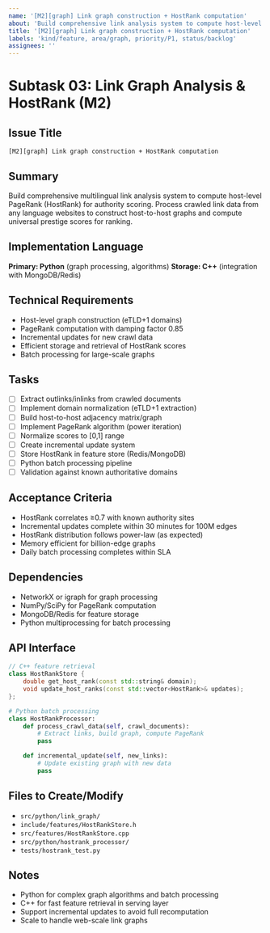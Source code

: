 ```yaml
---
name: '[M2][graph] Link graph construction + HostRank computation'
about: 'Build comprehensive link analysis system to compute host-level PageRank for authority scoring'
title: '[M2][graph] Link graph construction + HostRank computation'
labels: 'kind/feature, area/graph, priority/P1, status/backlog'
assignees: ''
---
```


# Subtask 03: Link Graph Analysis & HostRank (M2)

## Issue Title
`[M2][graph] Link graph construction + HostRank computation`

## Summary
Build comprehensive multilingual link analysis system to compute host-level PageRank (HostRank) for authority scoring. Process crawled link data from any language websites to construct host-to-host graphs and compute universal prestige scores for ranking.

## Implementation Language
**Primary: Python** (graph processing, algorithms)
**Storage: C++** (integration with MongoDB/Redis)

## Technical Requirements
- Host-level graph construction (eTLD+1 domains)
- PageRank computation with damping factor 0.85
- Incremental updates for new crawl data
- Efficient storage and retrieval of HostRank scores
- Batch processing for large-scale graphs

## Tasks
- [ ] Extract outlinks/inlinks from crawled documents
- [ ] Implement domain normalization (eTLD+1 extraction)
- [ ] Build host-to-host adjacency matrix/graph
- [ ] Implement PageRank algorithm (power iteration)
- [ ] Normalize scores to [0,1] range
- [ ] Create incremental update system
- [ ] Store HostRank in feature store (Redis/MongoDB)
- [ ] Python batch processing pipeline
- [ ] Validation against known authoritative domains

## Acceptance Criteria
- HostRank correlates ≥0.7 with known authority sites
- Incremental updates complete within 30 minutes for 100M edges
- HostRank distribution follows power-law (as expected)
- Memory efficient for billion-edge graphs
- Daily batch processing completes within SLA

## Dependencies
- NetworkX or igraph for graph processing
- NumPy/SciPy for PageRank computation
- MongoDB/Redis for feature storage
- Python multiprocessing for batch processing

## API Interface
```cpp
// C++ feature retrieval
class HostRankStore {
    double get_host_rank(const std::string& domain);
    void update_host_ranks(const std::vector<HostRank>& updates);
};
```

```python
# Python batch processing
class HostRankProcessor:
    def process_crawl_data(self, crawl_documents):
        # Extract links, build graph, compute PageRank
        pass

    def incremental_update(self, new_links):
        # Update existing graph with new data
        pass
```

## Files to Create/Modify
- `src/python/link_graph/`
- `include/features/HostRankStore.h`
- `src/features/HostRankStore.cpp`
- `src/python/hostrank_processor/`
- `tests/hostrank_test.py`

## Notes
- Python for complex graph algorithms and batch processing
- C++ for fast feature retrieval in serving layer
- Support incremental updates to avoid full recomputation
- Scale to handle web-scale link graphs
